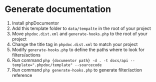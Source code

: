# Generate documentation
1. Install phpDocumentor
2. Add this template folder to `data/tempalte` in the root of your project
3. Move `phpdoc.dist.xml` and `generate-hooks.php` to the root of your project
4. Change the title tag in `phpdoc.dist.xml` to match your project
6. Modify `generate-hooks.php` to define the paths where to look for filters/actions
7. Run command `php {documentor path} -d . -t docs/api --template=".phpdoc/template" --sourcecode`
8. Run command `php generate-hooks.php` to generate filter/action reference